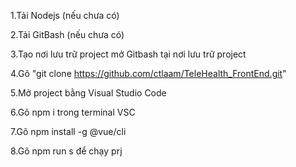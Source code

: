 1.Tải Nodejs (nếu chưa có)

2.Tải GitBash (nếu chưa có)

3.Tạo nơi lưu trữ project mở Gitbash tại nơi lưu trữ project

4.Gõ "git clone https://github.com/ctlaam/TeleHealth_FrontEnd.git"

5.Mở project bằng Visual Studio Code

6.Gõ npm i trong terminal VSC

7.Gõ npm install -g @vue/cli

8.Gõ npm run s để chạy prj

